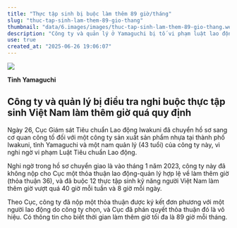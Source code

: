 ```yaml
---
title: "Thực tập sinh bị buộc làm thêm 89 giờ/tháng"
slug: "thuc-tap-sinh-lam-them-89-gio-thang"
thumbnail: "data/6.images/images/thuc-tap-sinh-lam-them-89-gio-thang.webp"
description: "Công ty và quản lý ở Yamaguchi bị tố vi phạm luật lao động, buộc 12 thực tập sinh Việt Nam làm thêm đến 89 giờ/tháng không có thỏa thuận hợp lệ."
use: true
created_at: "2025-06-26 19:06:07"
---
```


![](/images/20250626-00010006-chugoku-000-1-view.webp)

**Tỉnh Yamaguchi**

## Công ty và quản lý bị điều tra nghi buộc thực tập sinh Việt Nam làm thêm giờ quá quy định

Ngày 26, Cục Giám sát Tiêu chuẩn Lao động Iwakuni đã chuyển hồ sơ sang cơ quan công tố đối với một công ty sản xuất sản phẩm nhựa tại thành phố Iwakuni, tỉnh Yamaguchi và một nam quản lý (43 tuổi) của công ty này, vì nghi ngờ vi phạm Luật Tiêu chuẩn Lao động.

Nghi ngờ trong hồ sơ chuyển giao là vào tháng 1 năm 2023, công ty này đã không nộp cho Cục một thỏa thuận lao động-quản lý hợp lệ về làm thêm giờ (thỏa thuận 36), và đã buộc 12 thực tập sinh kỹ năng người Việt Nam làm thêm giờ vượt quá 40 giờ mỗi tuần và 8 giờ mỗi ngày.

Theo Cục, công ty đã nộp một thỏa thuận được ký kết đơn phương với một người lao động do công ty chọn, và Cục đã phán quyết thỏa thuận đó là vô hiệu. Có thông tin cho biết thời gian làm thêm giờ tối đa là 89 giờ mỗi tháng.